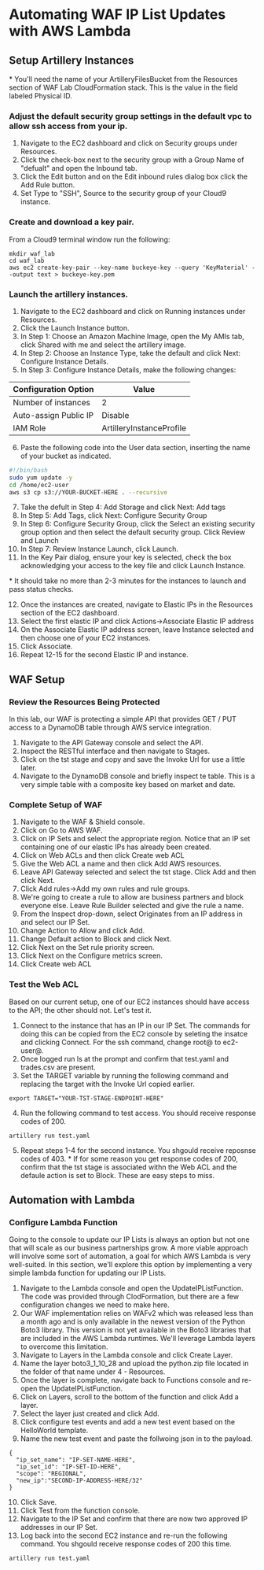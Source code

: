 # Automating WAF IP List Updates with AWS Lambda

## Setup Artillery Instances

\* You'll need the name of your ArtilleryFilesBucket from the Resources section of WAF Lab CloudFormation stack. This is the value in the field labeled Physical ID.

### Adjust the default security group settings in the default vpc to allow ssh access from your ip.
    
1. Navigate to the EC2 dashboard and click on Security groups under Resources.
2. Click the check-box next to the security group with a Group Name of "defualt" and open the Inbound tab.
3. Click the Edit button and on the Edit inbound rules dialog box click the Add Rule button. 
4. Set Type to "SSH", Source to the security group of your Cloud9 instance.

### Create and download a key pair.
    
From a Cloud9 terminal window run the following:

```
mkdir waf_lab
cd waf_lab
aws ec2 create-key-pair --key-name buckeye-key --query 'KeyMaterial' --output text > buckeye-key.pem
```

### Launch the artillery instances.
    
1. Navigate to the EC2 dashboard and click on Running instances under Resources.
2. Click the Launch Instance button.
3. In Step 1: Choose an Amazon Machine Image, open the My AMIs tab, click Shared with me and select the artillery image.
4. In Step 2: Choose an Instance Type, take the default and click Next: Configure Instance Details.
5. In Step 3: Configure Instance Details, make the following changes:

Configuration Option | Value
---------------------|------
Number of instances | 2
Auto-assign Public IP | Disable
IAM Role | ArtilleryInstanceProfile

6. Paste the following code into the User data section, inserting the name of your bucket as indicated. 

```bash
#!/bin/bash
sudo yum update -y
cd /home/ec2-user
aws s3 cp s3://YOUR-BUCKET-HERE . --recursive
```

7. Take the defult in Step 4: Add Storage and click Next: Add tags
8. In Step 5: Add Tags, click Next: Configure Security Group
9. In Step 6: Configure Security Group, click the Select an existing security group option and then select the default security group. Click Review and Launch
10. In Step 7: Review Instance Launch, click Launch.
11. In the Key Pair dialog, ensure your key is selected, check the box acknowledging your access to the key file and click Launch Instance.

\* It should take no more than 2-3 minutes for the instances to launch and pass status checks.

12. Once the instances are created, navigate to Elastic IPs in the Resources section of the EC2 dashboard.
13. Select the first elastic IP and click Actions->Associate Elastic IP address
14. On the Associate Elastic IP address screen, leave Instance selected and then choose one of your EC2 instances.
15. Click Associate.
16. Repeat 12-15 for the second Elastic IP and instance.

## WAF Setup

### Review the Resources Being Protected

In this lab, our WAF is protecting a simple API that provides GET / PUT access to a DynamoDB table through AWS service integration.

1. Navigate to the API Gateway console and select the API.
2. Inspect the RESTful interface and then navigate to Stages.
3. Click on the tst stage and copy and save the Invoke Url for use a little later.
4. Navigate to the DynamoDB console and briefly inspect te table. This is a very simple table with a composite key based on market and date.

### Complete Setup of WAF

1. Navigate to the WAF & Shield console.
2. Click on Go to AWS WAF.
3. Click on IP Sets and select the appropriate region. Notice that an IP set containing one of our elastic IPs has already been created.
4. Click on Web ACLs and then click Create web ACL
5. Give the Web ACL a name and then click Add AWS resources.
6. Leave API Gateway selected and select the tst stage. Click Add and then click Next.
7. Click Add rules->Add my own rules and rule groups.
8. We're going to create a rule to allow are business partners and block everyone else. Leave Rule Builder selected and give the rule a name.
9. From the Inspect drop-down, select Originates from an IP address in and select our IP Set.
10. Change Action to Allow and click Add.
11. Change Default action to Block and click Next.
12. Click Next on the Set rule priority screen.
13. Click Next on the Configure metrics screen.
14. Click Create web ACL

### Test the Web ACL

Based on our current setup, one of our EC2 instances should have access to the API; the other should not. Let's test it.

1. Connect to the instance that has an IP in our IP Set. The commands for doing this can be copied from the EC2 console by seleting the insatce and clicking Connect. For the ssh command, change root@ to ec2-user@.
2. Once logged run ls at the prompt and confirm that test.yaml and trades.csv are present.
3. Set the TARGET variable by running the following command and replacing the target with the Invoke Url copied earlier.
```
export TARGET="YOUR-TST-STAGE-ENDPOINT-HERE"
```
4. Run the following command to test access. You should receive response codes of 200.
```
artillery run test.yaml
```
5. Repeat steps 1-4 for the second instance. You shgould receive reposnse codes of 403. 
\* If for some reason you get response codes of 200, confirm that the tst stage is associated withn the Web ACL and the defaule action is set to Block. These are easy steps to miss.

## Automation with Lambda

### Configure Lambda Function

Going to the console to update our IP Lists is always an option but not one that will scale as our business partnerships grow. A more viable approach will involve some sort of automation, a goal for which AWS Lambda is very well-suited. In this section, we'll explore this option by implementing a very simple lambda function for updating our IP Lists.

1. Navigate to the Lambda console and open the UpdateIPListFunction. The code was provided through ClodFormation, but there are a few configuration changes we need to make here.
2. Our WAF implementation relies on WAFv2 which was released less than a month ago and is only available in the newest version of the Python Boto3 library. This version is not yet available in the Boto3 libraries that are included in the AWS Lambda runtimes. We'll leverage Lambda layers to overcome this limitation.
3. Navigate to Layers in the Lambda console and click Create Layer.
4. Name the layer boto3\_1\_10\_28 and upload the python.zip file located in the folder of that name under 4 - Resources.
5. Once the layer is complete, navigate back to Functions console and re-open the UpdateIPListFunction.
6. Click on Layers, scroll to the bottom of the function and click Add a layer.
7. Select the layer just created and click Add.
8. Click configure test events and add a new test event based on the HelloWorld template.
9. Name the new test event and paste the follwoing json in to the payload.
```
{
  "ip_set_name": "IP-SET-NAME-HERE",
  "ip_set_id": "IP-SET-ID-HERE",
  "scope": "REGIONAL",
  "new_ip":"SECOND-IP-ADDRESS-HERE/32"
}
```
10. Click Save.
11. Click Test from the function console.
12. Navigate to the IP Set and confirm that there are now two approved IP addresses in our IP Set.
13. Log back into the second EC2 instance and re-run the following command. You shgould receive response codes of 200 this time.
```
artillery run test.yaml
```